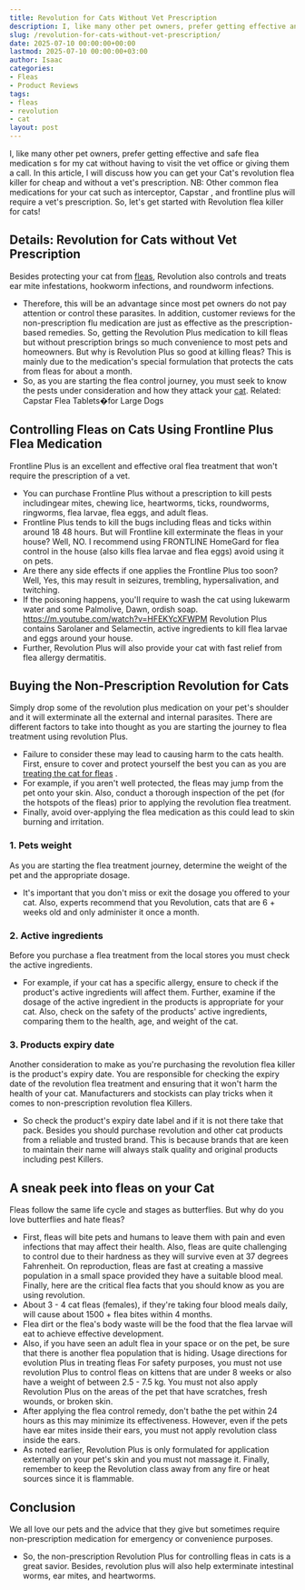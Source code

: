 ```yaml
---
title: Revolution for Cats Without Vet Prescription
description: I, like many other pet owners, prefer getting effective and safe flea medication s for my cat without having to visit the vet office or giving them a call. In...
slug: /revolution-for-cats-without-vet-prescription/
date: 2025-07-10 00:00:00+00:00
lastmod: 2025-07-10 00:00:00+03:00
author: Isaac
categories:
- Fleas
- Product Reviews
tags:
- fleas
- revolution
- cat
layout: post
---
```

I, like many other pet owners, prefer getting effective and
safe flea medication
s for my cat without having to visit the vet office or giving them a call.
In this article, I will discuss how you can get your Cat's revolution flea killer for cheap and without a vet's prescription.
NB: Other
common flea medications
for your cat such as interceptor,
Capstar
, and frontline plus will require a vet's prescription.
So, let's get started with Revolution flea killer for cats!
## Details: Revolution for Cats without Vet Prescription
Besides protecting your cat from [fleas](https://pestpolicy.com/cat-fleas-vs-dog-fleas/), Revolution also controls and treats ear mite infestations, hookworm infections, and roundworm infections.
- Therefore, this will be an advantage since most pet owners do not pay attention or control these parasites.
In addition, customer reviews for the non-prescription flu medication are just as effective as the prescription-based remedies.
So, getting the Revolution Plus medication to kill fleas but without prescription brings so much convenience to most pets and homeowners.
But why is Revolution Plus so good at killing fleas? This is mainly due to the medication's special formulation that protects the cats from fleas for about a month.
- So, as you are starting the flea control journey, you must seek to know the pests under consideration and how they attack your [cat](https://pestpolicy.com/how-to-tell-if-your-cat-has-fleas/).
Related:
Capstar Flea Tablets�for Large Dogs
## Controlling Fleas on Cats Using Frontline Plus Flea Medication
Frontline Plus is an excellent and effective oral flea treatment that won't require the prescription of a vet.
- You can purchase Frontline Plus without a prescription to kill pests includingear mites, chewing lice, heartworms, ticks, roundworms, ringworms, flea larvae, flea eggs, and adult fleas.
- Frontline Plus tends to kill the bugs including fleas and ticks within around 18 48 hours.
But will Frontline kill exterminate the fleas in your house? Well, NO. I recommend using FRONTLINE HomeGard for flea control in the house (also kills flea larvae and flea eggs) avoid using it on pets.
- Are there any side effects if one applies the Frontline Plus too soon? Well, Yes, this may result in seizures, trembling, hypersalivation, and twitching.
- If the poisoning happens, you'll require to wash the cat using lukewarm water and some Palmolive, Dawn, ordish soap.
https://m.youtube.com/watch?v=HFEKYcXFWPM
Revolution Plus contains Sarolaner and Selamectin, active ingredients to kill flea larvae and eggs around your house.
- Further, Revolution Plus will also provide your cat with fast relief from flea allergy dermatitis.
## Buying the Non-Prescription Revolution for Cats
Simply drop some of the revolution plus medication on your pet's shoulder and it will exterminate all the external and internal parasites.
There are different factors to take into thought as you are starting the journey to flea treatment using revolution Plus.
- Failure to consider these may lead to causing harm to the cats health.
First, ensure to cover and protect yourself the best you can as you are
[treating the cat for fleas](https://pestpolicy.com/best-flea-treatment-for-cats/)
.
- For example, if you aren't well protected, the fleas may jump from the pet onto your skin.
Also, conduct a thorough inspection of the pet (for the hotspots of the fleas) prior to applying the revolution flea treatment.
- Finally, avoid over-applying the flea medication as this could lead to skin burning and irritation.
### 1. Pets weight
As you are starting the flea treatment journey, determine the weight of the pet and the appropriate dosage.
- It's important that you don't miss or exit the dosage you offered to your cat.
Also, experts recommend that you Revolution, cats that are 6 + weeks old and only administer it once a month.
### 2. Active ingredients
Before you purchase a flea treatment from the local stores you must check the active ingredients.
- For example, if your cat has a specific allergy, ensure to check if the product's active ingredients will affect them.
Further, examine if the dosage of the active ingredient in the products is appropriate for your cat.
Also, check on the safety of the products' active ingredients, comparing them to the health, age, and weight of the cat.
### 3. Products expiry date
Another consideration to make as you're purchasing the revolution flea killer is the product's expiry date.
You are responsible for checking the expiry date of the revolution flea treatment and ensuring that it won't harm the health of your cat.
Manufacturers and stockists can play tricks when it comes to non-prescription revolution flea Killers.
- So check the product's expiry date label and if it is not there take that pack.
Besides you should purchase revolution and other cat products from a reliable and trusted brand.
This is because brands that are keen to maintain their name will always stalk quality and original products including pest Killers.
## A sneak peek into fleas on your Cat
Fleas follow the same life cycle and stages as butterflies. But why do you love butterflies and hate fleas?
- First, fleas will bite pets and humans to leave them with pain and even infections that may affect their health.
Also, fleas are quite challenging to control due to their hardness as they will survive even at 37 degrees Fahrenheit.
On reproduction, fleas are fast at creating a massive population in a small space provided they have a suitable blood meal.
Finally, here are the critical flea facts that you should know as you are using revolution.
- About 3 - 4 cat fleas (females), if they're taking four blood meals daily, will cause about 1500 + flea bites within 4 months.
- Flea dirt or the flea's body waste will be the food that the flea larvae will eat to achieve effective development.
- Also, if you have seen an adult flea in your space or on the pet, be sure that there is another flea population that is hiding.
Usage directions for evolution Plus in treating fleas
For safety purposes, you must not use revolution Plus to control fleas on kittens that are under 8 weeks or also have a weight of between 2.5 - 7.5 kg.
You must not also apply Revolution Plus on the areas of the pet that have scratches, fresh wounds, or broken skin.
- After applying the flea control remedy, don't bathe the pet within 24 hours as this may minimize its effectiveness.
However, even if the pets have ear mites inside their ears, you must not apply revolution class inside the ears.
- As noted earlier, Revolution Plus is only formulated for application externally on your pet's skin and you must not massage it.
Finally, remember to keep the Revolution class away from any fire or heat sources since it is flammable.
## Conclusion
We all love our pets and the advice that they give but sometimes require non-prescription medication for emergency or convenience purposes.
- So, the non-prescription Revolution Plus for controlling fleas in cats is a great savior.
Besides, revolution plus will also help exterminate intestinal worms, ear mites, and heartworms.